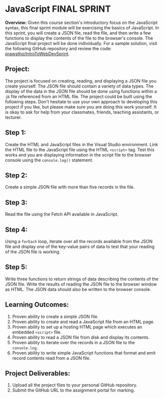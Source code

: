 # JavaScript FINAL SPRINT 

**Overview:** Given this course section's introductory focus on the JavaScript syntax, this final sprint module will be exercising the basics of JavaScript. In this sprint, you will create a JSON file, read the file, and then write a few functions to display the contents of the file to the browser's console. The JavaScript final project will be done individually. For a sample solution, visit the following GitHub repository and review the code: [prawstho/IntroToWebDevSprint](https://github.com/prawstho/IntroToWebDevSprint).

## Project:

The project is focused on creating, reading, and displaying a JSON file you create yourself. The JSON file should contain a variety of data types. The display of the data in the JSON file should be done using functions within a .js file referenced from an HTML file. The project could be built using the following steps. Don't hesitate to use your own approach to developing this project if you like, but please make sure you are doing this work yourself. It is okay to ask for help from your classmates, friends, teaching assistants, or lecturer.

## Step 1:

Create the HTML and JavaScript files in the Visual Studio environment. Link the HTML file to the JavaScript file using the HTML `<script>` tag. Test this works and you are displaying information in the script file to the browser console using the `console.log()` statement.

## Step 2:

Create a simple JSON file with more than five records in the file.

## Step 3:

Read the file using the Fetch API available in JavaScript.

## Step 4:

Using a `forEach` loop, iterate over all the records available from the JSON file and display one of the key-value pairs of data to test that your reading of the JSON file is working.

## Step 5:

Write three functions to return strings of data describing the contents of the JSON file. Write the results of reading the JSON file to the browser window as HTML. The JSON data should also be written to the browser console.

 ## Learning Outcomes:

1. Proven ability to create a simple JSON file.
2. Proven ability to create and read a JavaScript file from an HTML page.
3. Proven ability to set up a hosting HTML page which executes an embedded `<script>` file.
4. Proven ability to read a JSON file from disk and display its contents.
5. Proven ability to iterate over the records in a JSON file to the `console.log`.
6. Proven ability to write simple JavaScript functions that format and emit record contents read from a JSON file.

## Project Deliverables:

1. Upload all the project files to your personal GitHub repository.
2. Submit the GitHub URL to the assignment portal for marking.